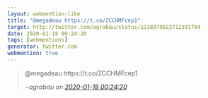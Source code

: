 ```yaml
---
layout: webmention-like
title: "@megadeau https://t.co/ZCCHMFcep1"
target: http://twitter.com/agrabau/status/1218379923712331784
date: 2020-01-18 00:24:20
tags: [webmentions]
generator: twitter.com
webmention: true
---
```




<blockquote class="external-citation">
  <p>
    @megadeau https://t.co/ZCCHMFcep1
  </p>
  <cite>‒<span class="p-author p-name">agrabau</span>
    on
    <a href="http://twitter.com/agrabau/status/1218379923712331784" rel="external nofollow" target="_blank">2020-01-18 00:24:20</a>
  </cite>
</blockquote>



